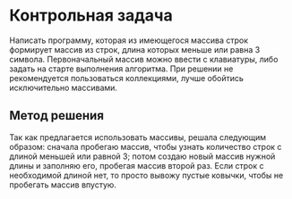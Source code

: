 # Контрольная задача
Написать программу, которая из имеющегося массива строк формирует массив из строк, длина которых меньше или равна 3 символа. Первоначальный массив можно ввести с клавиатуры, либо задать на старте выполнения алгоритма. При решении не рекомендуется пользоваться коллекциями, лучше обойтись исключительно массивами.

## Метод решения
Так как предлагается использовать массивы, решала следующим образом:
сначала пробегаю массив, чтобы узнать количество строк с длиной меньшей или равной 3;
потом создаю новый массив нужной длины и заполняю его, пробегая массив второй раз.
Если строк с необходимой длиной нет, то просто вывожу пустые ковычки, чтобы не пробегать массив впустую.
